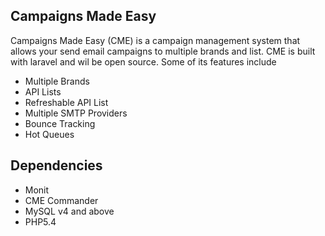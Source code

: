 ## Campaigns Made Easy

Campaigns Made Easy (CME) is a campaign management system that allows your send email campaigns to multiple brands and list. CME is built with laravel
and wil be open source. Some of its features include

* Multiple Brands
* API Lists
* Refreshable API List
* Multiple SMTP Providers
* Bounce Tracking
* Hot Queues

## Dependencies
* Monit
* CME Commander
* MySQL v4 and above
* PHP5.4

